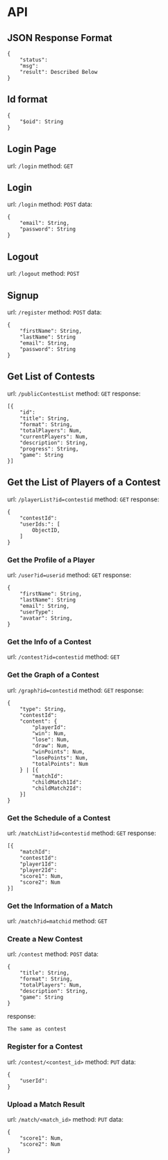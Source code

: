 # API

## JSON Response Format

```
{
	"status":
	"msg":
	"result": Described Below
}
```

## Id format

```
{
	"$oid": String
}
```

## Login Page

url: `/login`
method: `GET`

## Login

url: `/login`
method: `POST`
data: 

```
{
	"email": String,
	"password": String
}
```

## Logout

url: `/logout`
method: `POST`

## Signup

url: `/register`
method: `POST`
data: 

```
{
	"firstName": String,
	"lastName": String
	"email": String,
	"password": String
}
```

## Get List of Contests

url: `/publicContestList`
method: `GET`
response:

```
[{
	"id":
	"title": String,
	"format": String,
	"totalPlayers": Num,
	"currentPlayers": Num,
	"description": String,
	"progress": String,
	"game": String
}]
```

## Get the List of Players of a Contest

url: `/playerList?id=contestid`
method: `GET`
response:

```
{
	"contestId":
	"userIds:": [
		ObjectID,
	]
}
```

### Get the Profile of a Player

url: `/user?id=userid`
method: `GET`
response:

```
{
	"firstName": String,
	"lastName": String
	"email": String,
	"userType":
	"avatar": String,
}
```

### Get the Info of a Contest

url: `/contest?id=contestid`
method: `GET`

### Get the Graph of a Contest

url: `/graph?id=contestid`
method: `GET`
response:

```
{
	"type": String,
	"contestId":
	"content": {
		"playerId":
		"win": Num,
		"lose": Num,
		"draw": Num,
		"winPoints": Num,
		"losePoints": Num,
		"totalPoints": Num
	} | [{
		"matchId":
		"childMatch1Id":
		"childMatch2Id":
	}]
}
```

### Get the Schedule of a Contest

url: `/matchList?id=contestid`
method: `GET`
response:

```
[{
	"matchId":
	"contestId":
	"player1Id":
	"player2Id":
	"score1": Num,
	"score2": Num
}]
```

### Get the Information of a Match

url: `/match?id=matchid`
method: `GET`

### Create a New Contest

url: `/contest`
method: `POST`
data:

```
{
	"title": String,
	"format": String,
	"totalPlayers": Num,
	"description": String,
	"game": String
}
```

response:

```
The same as contest
```

### Register for a Contest

url: `/contest/<contest_id>`
method: `PUT`
data:

```
{
	"userId":
}
```

### Upload a Match Result

url: `/match/<match_id>`
method: `PUT`
data:

```
{
	"score1": Num,
	"score2": Num
}
```
